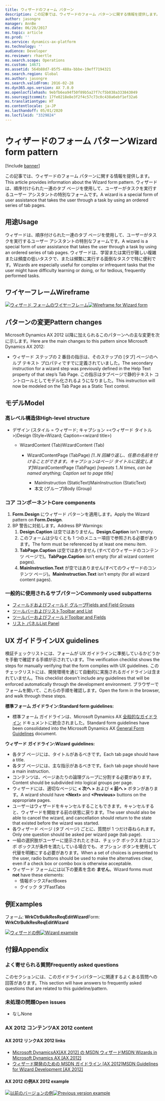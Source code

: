 ```yaml
---
title: ウィザードのフォーム パターン
description: この記事では、ウィザードのフォーム パターンに関する情報を提供します。 ウィザードは、順序付けられた一連のタブ ページを使用して、ユーザーがタスクを実行するユーザー アシスタントの特別なフォームです。
author: jasongre
manager: AnnBe
ms.date: 06/20/2017
ms.topic: article
ms.prod: ''
ms.service: dynamics-ax-platform
ms.technology: ''
audience: Developer
ms.reviewer: rhaertle
ms.search.scope: Operations
ms.custom: 14671
ms.assetid: 564b88d7-85f5-488a-bbbe-19eff7194321
ms.search.region: Global
ms.author: jasongre
ms.search.validFrom: 2016-02-28
ms.dyn365.ops.version: AX 7.0.0
ms.openlocfilehash: 9ebfb6ea94f50f89b5a27f7cf5b038a333843049
ms.sourcegitcommit: 17fe0218e8e3f2f4c57c73c0c438a6ebf1ef32a6
ms.translationtype: HT
ms.contentlocale: ja-JP
ms.lasthandoff: 05/01/2020
ms.locfileid: "3329824"
---
```

# <a name="wizard-form-pattern"></a><span data-ttu-id="36a52-104">ウィザードのフォーム パターン</span><span class="sxs-lookup"><span data-stu-id="36a52-104">Wizard form pattern</span></span>

[!include [banner](../includes/banner.md)]

<span data-ttu-id="36a52-105">この記事では、ウィザードのフォーム パターンに関する情報を提供します。</span><span class="sxs-lookup"><span data-stu-id="36a52-105">This article provides information about the Wizard form pattern.</span></span> <span data-ttu-id="36a52-106">ウィザードは、順序付けられた一連のタブ ページを使用して、ユーザーがタスクを実行するユーザー アシスタントの特別なフォームです。</span><span class="sxs-lookup"><span data-stu-id="36a52-106">A wizard is a special form of user assistance that takes the user through a task by using an ordered series of tab pages.</span></span>

<a name="usage"></a><span data-ttu-id="36a52-107">用途</span><span class="sxs-lookup"><span data-stu-id="36a52-107">Usage</span></span>
-----

<span data-ttu-id="36a52-108">ウィザードは、順序付けられた一連のタブ ページを使用して、ユーザーがタスクを実行するユーザー アシスタントの特別なフォームです。</span><span class="sxs-lookup"><span data-stu-id="36a52-108">A wizard is a special form of user assistance that takes the user through a task by using an ordered series of tab pages.</span></span> <span data-ttu-id="36a52-109">ウィザードは、学習または実行が難しい複雑または頻度の低いタスクで、または頻繁に実行する面倒なタスクで特に便利です。</span><span class="sxs-lookup"><span data-stu-id="36a52-109">Wizards are especially useful for complex or infrequent tasks that the user might have difficulty learning or doing, or for tedious, frequently performed tasks.</span></span>

## <a name="wireframe"></a><span data-ttu-id="36a52-110">ワイヤーフレーム</span><span class="sxs-lookup"><span data-stu-id="36a52-110">Wireframe</span></span>

<span data-ttu-id="36a52-111">[![ウィザード フォームのワイヤーフレーム](./media/wizard1-1024x574.png)](./media/wizard1.png)</span><span class="sxs-lookup"><span data-stu-id="36a52-111">[![Wireframe for Wizard form](./media/wizard1-1024x574.png)](./media/wizard1.png)</span></span>

## <a name="pattern-changes"></a><span data-ttu-id="36a52-112">パターンの変更</span><span class="sxs-lookup"><span data-stu-id="36a52-112">Pattern changes</span></span>
<span data-ttu-id="36a52-113">Microsoft Dynamics AX 2012 以降に加えられるこのパターンへの主な変更を次に示します。</span><span class="sxs-lookup"><span data-stu-id="36a52-113">Here are the main changes to this pattern since Microsoft Dynamics AX 2012:</span></span>

-   <span data-ttu-id="36a52-114">ウィザード ステップの 2 番目の指示は、そのステップの [タブ] ページのヘルプ テキスト プロパティですでに定義されていました。</span><span class="sxs-lookup"><span data-stu-id="36a52-114">The secondary instruction for a wizard step was previously defined in the Help Text property of that step’s Tab Page.</span></span> <span data-ttu-id="36a52-115">この指示はタブページで静的テキスト コントロールとしてモデル化されるようになりました。</span><span class="sxs-lookup"><span data-stu-id="36a52-115">This instruction will now be modeled on the Tab Page as a Static Text control.</span></span>

## <a name="model"></a><span data-ttu-id="36a52-116">モデル</span><span class="sxs-lookup"><span data-stu-id="36a52-116">Model</span></span>
### <a name="high-level-structure"></a><span data-ttu-id="36a52-117">高レベル構造体</span><span class="sxs-lookup"><span data-stu-id="36a52-117">High-level structure</span></span>

- <span data-ttu-id="36a52-118">デザイン (スタイル = ウィザード; キャプション =&lt;ウィザード タイトル&gt;)</span><span class="sxs-lookup"><span data-stu-id="36a52-118">Design (Style=Wizard; Caption=&lt;wizard title&gt;)</span></span>

    - <span data-ttu-id="36a52-119">WizardContent (Tab)</span><span class="sxs-lookup"><span data-stu-id="36a52-119">WizardContent (Tab)</span></span>

        - <span data-ttu-id="36a52-120">WizardContentPage (TabPage) *\[1..N 回繰り返し、任意の名前を付けることができます。キャプションはページ タイトルに設定します\]*</span><span class="sxs-lookup"><span data-stu-id="36a52-120">WizardContentPage (TabPage) *\[repeats 1..N times, can be named anything; Caption set to page title\]*</span></span>

            - <span data-ttu-id="36a52-121">MainInstruction (StaticText)</span><span class="sxs-lookup"><span data-stu-id="36a52-121">MainInstruction (StaticText)</span></span>
            - <span data-ttu-id="36a52-122">本文 (グループ)</span><span class="sxs-lookup"><span data-stu-id="36a52-122">Body (Group)</span></span>

### <a name="core-components"></a><span data-ttu-id="36a52-123">コア コンポーネント</span><span class="sxs-lookup"><span data-stu-id="36a52-123">Core components</span></span>

1.  <span data-ttu-id="36a52-124">**Form.Design** にウィザード パターンを適用します。</span><span class="sxs-lookup"><span data-stu-id="36a52-124">Apply the Wizard pattern on **Form.Design**.</span></span>
2.  <span data-ttu-id="36a52-125">BP 警告に対処します。</span><span class="sxs-lookup"><span data-stu-id="36a52-125">Address BP Warnings:</span></span>
    1.  <span data-ttu-id="36a52-126">**Design.Caption** は空ではありません。</span><span class="sxs-lookup"><span data-stu-id="36a52-126">**Design.Caption** isn't empty.</span></span>
    2.  <span data-ttu-id="36a52-127">このフォームは少なくとも 1 つのメニュー項目で参照される必要があります。</span><span class="sxs-lookup"><span data-stu-id="36a52-127">The form must be referenced by at least one menu item.</span></span>
    3.  <span data-ttu-id="36a52-128">**TabPage.Caption** は空ではありません (すべてのウィザードのコンテンツ ページで)。</span><span class="sxs-lookup"><span data-stu-id="36a52-128">**TabPage.Caption** isn't empty (for all wizard content pages).</span></span>
    4.  <span data-ttu-id="36a52-129">**MainInstruction.Text** が空ではありません(すべてのウィザードのコンテンツ ページ)。</span><span class="sxs-lookup"><span data-stu-id="36a52-129">**MainInstruction.Text** isn't empty (for all wizard content pages).</span></span>

### <a name="commonly-used-subpatterns"></a><span data-ttu-id="36a52-130">一般的に使用されるサブパターン</span><span class="sxs-lookup"><span data-stu-id="36a52-130">Commonly used subpatterns</span></span>

-   [<span data-ttu-id="36a52-131">フィールドおよびフィールド グループ</span><span class="sxs-lookup"><span data-stu-id="36a52-131">Fields and Field Groups</span></span>](fields-field-groups-subpattern.md)
-   [<span data-ttu-id="36a52-132">ツールバーおよびリスト</span><span class="sxs-lookup"><span data-stu-id="36a52-132">Toolbar and List</span></span>](toolbar-list-subpattern.md)
-   [<span data-ttu-id="36a52-133">ツールバーおよびフィールド</span><span class="sxs-lookup"><span data-stu-id="36a52-133">Toolbar and Fields</span></span>](toolbar-fields-subpattern.md)
-   [<span data-ttu-id="36a52-134">リスト パネル</span><span class="sxs-lookup"><span data-stu-id="36a52-134">List Panel</span></span>](list-panel-subpattern.md)

## <a name="ux-guidelines"></a><span data-ttu-id="36a52-135">UX ガイドライン</span><span class="sxs-lookup"><span data-stu-id="36a52-135">UX guidelines</span></span>
<span data-ttu-id="36a52-136">検証チェックリストには、フォームが UX ガイドラインに準拠しているかどうかを手動で確認する手順が示されています。</span><span class="sxs-lookup"><span data-stu-id="36a52-136">The verification checklist shows the steps for manually verifying that the form complies with UX guidelines.</span></span> <span data-ttu-id="36a52-137">このチェックリストには、開発環境を通じて自動的に実施されるガイドラインは含まれていません。</span><span class="sxs-lookup"><span data-stu-id="36a52-137">This checklist doesn't include any guidelines that will be enforced automatically through the development environment.</span></span> <span data-ttu-id="36a52-138">ブラウザーでフォームを開いて、これらの手順を確認します。</span><span class="sxs-lookup"><span data-stu-id="36a52-138">Open the form in the browser, and walk through these steps.</span></span> 

<span data-ttu-id="36a52-139">**標準フォーム ガイドライン:**</span><span class="sxs-lookup"><span data-stu-id="36a52-139">**Standard form guidelines:**</span></span>

-   <span data-ttu-id="36a52-140">標準フォーム ガイドラインは、Microsoft Dynamics AX [全般的なガイドライン](general-form-guidelines.md) ドキュメントに統合されました。</span><span class="sxs-lookup"><span data-stu-id="36a52-140">Standard form guidelines have been consolidated into the Microsoft Dynamics AX [General Form Guidelines](general-form-guidelines.md) document.</span></span>

<span data-ttu-id="36a52-141">**ウィザード** **ガイドライン:**</span><span class="sxs-lookup"><span data-stu-id="36a52-141">**Wizard** **guidelines:**</span></span>

-   <span data-ttu-id="36a52-142">各タブ ページには、タイトルがあるべきです。</span><span class="sxs-lookup"><span data-stu-id="36a52-142">Each tab page should have a title.</span></span>
-   <span data-ttu-id="36a52-143">各タブ ページには、主な指示があるべきです。</span><span class="sxs-lookup"><span data-stu-id="36a52-143">Each tab page should have a main instruction.</span></span>
-   <span data-ttu-id="36a52-144">コンテンツは、ページあたりの論理グループに分割する必要があります。</span><span class="sxs-lookup"><span data-stu-id="36a52-144">Content should be subdivided into logical groups per page.</span></span>
-   <span data-ttu-id="36a52-145">ウィザードには、適切なページに **&lt; 次へ &gt;** および **&lt; 前へ &gt;** ボタンがあります。</span><span class="sxs-lookup"><span data-stu-id="36a52-145">A wizard should have **&lt;Next&gt;** and **&lt;Previous&gt;** buttons on the appropriate pages.</span></span>
-   <span data-ttu-id="36a52-146">ユーザーはウィザードをキャンセルすることもできます。キャンセルすると、ウィザードを開始する前の状態に戻ります。</span><span class="sxs-lookup"><span data-stu-id="36a52-146">The user should also be able to cancel the wizard, and cancellation should return to the state that existed before the wizard was started.</span></span>
-   <span data-ttu-id="36a52-147">各ウィザード ページ (タブ ページ) ごとに、質問が 1 つだけ尋ねられます。</span><span class="sxs-lookup"><span data-stu-id="36a52-147">Only one question should be asked per wizard page (tab page).</span></span>
-   <span data-ttu-id="36a52-148">一組の選択肢がユーザーに提示されたときは、チェック ボックスまたはコンボ ボックスが条件を満たしている場合でも、オプション ボタンを使用して代替を明確にする必要があります。</span><span class="sxs-lookup"><span data-stu-id="36a52-148">When a set of choices is presented to the user, radio buttons should be used to make the alternatives clear, even if a check box or combo box is otherwise acceptable.</span></span>
-   <span data-ttu-id="36a52-149">ウィザード フォームには以下の要素を含め **ません**。</span><span class="sxs-lookup"><span data-stu-id="36a52-149">Wizard forms must **not** have these elements:</span></span>
    -   <span data-ttu-id="36a52-150">情報ボックス</span><span class="sxs-lookup"><span data-stu-id="36a52-150">FactBoxes</span></span>
    -   <span data-ttu-id="36a52-151">クイック タブ</span><span class="sxs-lookup"><span data-stu-id="36a52-151">FastTabs</span></span>

## <a name="examples"></a><span data-ttu-id="36a52-152">例</span><span class="sxs-lookup"><span data-stu-id="36a52-152">Examples</span></span>
<span data-ttu-id="36a52-153">フォーム: **WrkCtrBulkResReqEditWizard**</span><span class="sxs-lookup"><span data-stu-id="36a52-153">Form: **WrkCtrBulkResReqEditWizard**</span></span> 

<span data-ttu-id="36a52-154">[![ウィザードの例](./media/wizardexample.png)](./media/wizardexample.png)[](./media/wizard2.png)</span><span class="sxs-lookup"><span data-stu-id="36a52-154">[![Wizard example](./media/wizardexample.png)](./media/wizardexample.png)[](./media/wizard2.png)</span></span>

## <a name="appendix"></a><span data-ttu-id="36a52-155">付録</span><span class="sxs-lookup"><span data-stu-id="36a52-155">Appendix</span></span>
### <a name="frequently-asked-questions"></a><span data-ttu-id="36a52-156">よく寄せられる質問</span><span class="sxs-lookup"><span data-stu-id="36a52-156">Frequently asked questions</span></span>

<span data-ttu-id="36a52-157">このセクションには、このガイドライン/パターンに関連するよくある質問への回答があります。</span><span class="sxs-lookup"><span data-stu-id="36a52-157">This section will have answers to frequently asked questions that are related to this guideline/pattern.</span></span>

### <a name="open-issues"></a><span data-ttu-id="36a52-158">未処理の問題</span><span class="sxs-lookup"><span data-stu-id="36a52-158">Open issues</span></span>

-   <span data-ttu-id="36a52-159">なし</span><span class="sxs-lookup"><span data-stu-id="36a52-159">None</span></span>

### <a name="ax-2012-content"></a><span data-ttu-id="36a52-160">AX 2012 コンテンツ</span><span class="sxs-lookup"><span data-stu-id="36a52-160">AX 2012 content</span></span>

#### <a name="ax-2012-links"></a><span data-ttu-id="36a52-161">AX 2012 リンク</span><span class="sxs-lookup"><span data-stu-id="36a52-161">AX 2012 links</span></span>

-   <span data-ttu-id="36a52-162">[Microsoft DynamicsAX\[AX 2012\] の MSDN ウィザード](https://msdn.microsoft.com/library/aa622644.aspx)</span><span class="sxs-lookup"><span data-stu-id="36a52-162">[MSDN Wizards in Microsoft Dynamics AX \[AX 2012\]](https://msdn.microsoft.com/library/aa622644.aspx)</span></span>
-   <span data-ttu-id="36a52-163">[ウィザード開発のための MSDN ガイドライン \[AX 2012\]](https://msdn.microsoft.com/library/aa853845.aspx)</span><span class="sxs-lookup"><span data-stu-id="36a52-163">[MSDN Guidelines for Wizard Development \[AX 2012\]](https://msdn.microsoft.com/library/aa853845.aspx)</span></span>

#### <a name="ax-2012-example"></a><span data-ttu-id="36a52-164">AX 2012 の例</span><span class="sxs-lookup"><span data-stu-id="36a52-164">AX 2012 example</span></span>

<span data-ttu-id="36a52-165">[![以前のバージョンの例](./media/wizard3.png)](./media/wizard3.png)</span><span class="sxs-lookup"><span data-stu-id="36a52-165">[![Previous version example](./media/wizard3.png)](./media/wizard3.png)</span></span>
